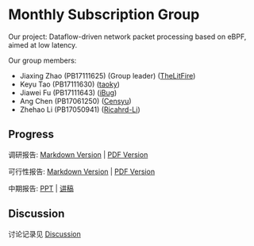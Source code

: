 # Monthly Subscription Group

Our project: Dataflow-driven network packet processing based on eBPF, aimed at low latency.

Our group members: 
- Jiaxing Zhao (PB17111625) (Group leader) ([TheLitFire](https://github.com/TheLitFire))
- Keyu Tao (PB17111630) ([taoky](https://github.com/taoky))
- Jiawei Fu (PB17111643) ([iBug](https://github.com/iBug))
- Ang Chen (PB17061250) ([Censyu](https://github.com/Censyu))
- Zhehao Li (PB17050941) ([Ricahrd-Li](https://github.com/Ricahrd-Li))

## Progress

调研报告: [Markdown Version](docs/research.md) | [PDF Version](docs/research.pdf)

可行性报告: [Markdown Version](docs/feasibility.md) | [PDF Version](docs/feasibility.pdf)

中期报告: [PPT](docs/midterm.pptx) | [讲稿](docs/midterm.md)

## Discussion

讨论记录见 [Discussion](discussion/)

